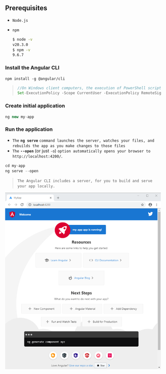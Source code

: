 ## Prerequisites

- `Node.js`

- `npm`

  ```cmd
  $ node -v
  v20.3.0
  $ npm -v
  9.6.7
  ```



### Install the Angular CLI

```
npm install -g @angular/cli
```

>```js
>//On Windows client computers, the execution of PowerShell scripts is disabled by default. To allow the execution of PowerShell scripts run below command
>Set-ExecutionPolicy -Scope CurrentUser -ExecutionPolicy RemoteSigned
>```



### Create initial application

```js
ng new my-app
```



### Run the application

- `The` **`ng serve`** `command launches the server, watches your files, and rebuilds the app as you make changes to those files`
- `The` **`--open`** (or just `-o`) `option automatically opens your browser to http://localhost:4200/`.

```js
cd my-app
ng serve --open
```

> `The Angular CLI includes a server, for you to build and serve your app locally.`



<img src="assets/app-works.png"/>
